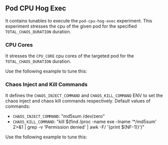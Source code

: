 ## Pod CPU Hog Exec

It contains tunables to execute the `pod-cpu-hog-exec` experiment. This experiment stresses the cpu of the given pod for the specified `TOTAL_CHAOS_DURATION` duration. 

### CPU Cores

It stresses the `CPU_CORE` cpu cores of the targeted pod for the `TOTAL_CHAOS_DURATION` duration.

Use the following example to tune this:
<references to the sample manifest>

### Chaos Inject and Kill Commands

It defines the `CHAOS_INJECT_COMMAND` and `CHAOS_KILL_COMMAND` ENV to set the chaos inject and chaos kill commands respectively.
Default values of commands:
- `CHAOS_INJECT_COMMAND`: "md5sum /dev/zero"
- `CHAOS_KILL_COMMAND`: "kill $(find /proc -name exe -lname '*/md5sum' 2>&1 | grep -v 'Permission denied' | awk -F/ '{print $(NF-1)}')"

Use the following example to tune this:
<references to the sample manifest>